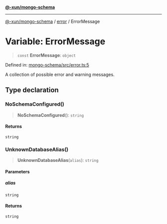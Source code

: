 [**@-xun/mongo-schema**](../../README.md)

***

[@-xun/mongo-schema](../../README.md) / [error](../README.md) / ErrorMessage

# Variable: ErrorMessage

> `const` **ErrorMessage**: `object`

Defined in: [mongo-schema/src/error.ts:5](https://github.com/Xunnamius/mongo-utils/blob/338b7589e5e51031f1d3bb7a988f4892cb8fc0ef/packages/mongo-schema/src/error.ts#L5)

A collection of possible error and warning messages.

## Type declaration

### NoSchemaConfigured()

> **NoSchemaConfigured**(): `string`

#### Returns

`string`

### UnknownDatabaseAlias()

> **UnknownDatabaseAlias**(`alias`): `string`

#### Parameters

##### alias

`string`

#### Returns

`string`
